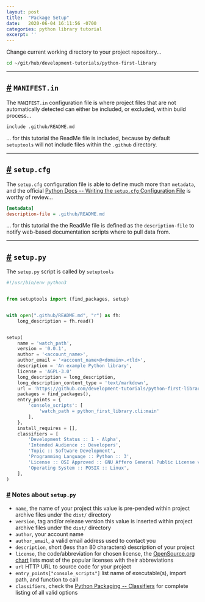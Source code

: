 ```yaml
---
layout: post
title:  "Package Setup"
date:   2020-06-04 16:11:56 -0700
categories: python library tutorial
excerpt: ''
---
```




Change current working directory to your project repository...


```bash
cd ~/git/hub/development-tutorials/python-first-library
```


------


## [#][heading__manifest_in] `MANIFEST.in`
[heading__manifest_in]: #-manifestin "Defines paths that should be explicitly included or excluded"


The `MANIFEST.in` configuration file is where project files that are not automatically detected can either be included, or excluded, within build process...


```
include .github/README.md
```


... for this tutorial the ReadMe file is included, because by default `setuptools` will not include files within the `.github` directory.


------


## [#][heading__setup_cfg] `setup.cfg`
[heading__setup_cfg]: #-setupcfg "Defines metadata and other project properties"


The `setup.cfg` configuration file is able to define much more than `metadata`, and the official [Python Docs -- Writing the `setup.cfg` Configuration File](https://docs.python.org/3/distutils/configfile.html) is worthy of review...


```cfg
[metadata]
description-file = .github/README.md
```


... for this tutorial the the ReadMe file is defined as the `description-file` to notify web-based documentation scripts where to pull data from.


------


## [#][heading__setup_py] `setup.py`
[heading__setup_py]: #-setuppy "Script that `pip install package-name` command calls"


The `setup.py` script is called by `setuptools`


```Python
#!/usr/bin/env python3


from setuptools import (find_packages, setup)


with open(".github/README.md", "r") as fh:
    long_description = fh.read()


setup(
    name = 'watch_path',
    version = '0.0.1',
    author = '<account_name>',
    author_email = '<account_name>@<domain>.<tld>',
    description = 'An example Python library',
    license = 'AGPL-3.0'
    long_description = long_description,
    long_description_content_type = 'text/markdown',
    url = 'https://github.com/development-tutorials/python-first-library',
    packages = find_packages(),
    entry_points = {
        'console_scripts': [
            'watch_path = python_first_library.cli:main'
        ],
    },
    install_requires = [],
    classifiers = [
        'Development Status :: 1 - Alpha',
        'Intended Audience :: Developers',
        'Topic :: Software Development',
        'Programming Language :: Python :: 3',
        'License :: OSI Approved :: GNU Affero General Public License v3',
        'Operating System :: POSIX :: Linux',
    ],
)
```


### [#][heading__notes_about_setup_py] Notes about `setup.py`
[heading__notes_about_setup_py]: #-notes-about-setuppy ""


- `name`, the name of your project this value is pre-pended within project archive files under the `dist/` directory
- `version`, tag and/or release version this value is inserted within project archive files under the `dist/` directory
- `author`, your account name
- `author_email`, a valid email address used to contact you
- `description`, short (less than 80 characters) description of your project
- `license`, the code/abbreviation for chosen license, the [OpenSource.org chart](https://opensource.org/licenses/category) lists most of the popular licenses with their abbreviations
- `url` HTTP URL to source code for your project
- `entry_points["console_scripts"]` list name of executable(s), import path, and function to call
- `classifiers`, check the [Python Packaging -- Classifiers](https://pypi.org/classifiers/) for complete listing of all valid options
